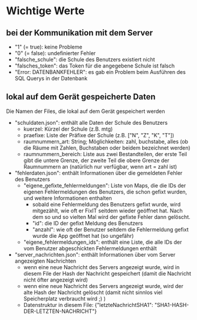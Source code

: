 # Wichtige Werte
## bei der Kommunikation mit dem Server
* "1" (= true): keine Probleme
* "0" (= false): undefinierter Fehler
* "falsche_schule": die Schule des Benutzers existiert nicht
* "falsches_token": das Token für die angegebene Schule ist falsch
* "Error: DATENBANKFEHLER": es gab ein Problem beim Ausführen des SQL Querys in der Datenbank

## lokal auf dem Gerät gespeicherte Daten
Die Namen der Files, die lokal auf dem Gerät gespeichert werden
* "schuldaten.json": enthält alle Daten der Schule des Benutzers 
    * kuerzel: Kürzel der Schule (z.B. mtg) 
    * praefixe: Liste der Präfixe der Schule (z.B. ["N", "Z", "K", "T"])
    * raumnummern_art: String; Möglichkeiten: zahl, buchstabe, alles (ob die Räume mit Zahlen, Buchstaben oder beidem bezeichnet werden)
    * raumnummern_bereich: Liste aus zwei Bestandteilen, der erste Teil gibt die untere Grenze, der zweite Teil die obere Grenze der Raumnummern an (natürlich nur verfügbar, wenn art = zahl ist)
* "fehlerdaten.json": enthält Informationen über die gemeldeten Fehler des Benutzers
    * "eigene_gefixte_fehlermeldungen": Liste von Maps, die die IDs der eigenen Fehlermeldungen des Benutzers, die schon gefixt wurden, und weitere Informationen enthalten
        * sobald eine Fehlermeldung des Benutzers gefixt wurde, wird mitgezählt, wie oft er FixIT seitdem wieder geöffnet hat. Nach dem so und so vielten Mal wird der gefixte Fehler dann gelöscht.
        * "id": die ID der gefixt Meldung des Benutzers
        * "anzahl": wie oft der Benutzer seitdem die Fehlermeldung gefixt wurde die App geöffnet hat (so ungefähr)
    * "eigene_fehlermeldungen_ids": enthält eine Liste, die alle IDs der vom Benutzer abgeschickten Fehlermeldungen enthält
* "server_nachrichten.json": enthält Informationen über vom Server angezeigten Nachrichten
    * wenn eine neue Nachricht des Servers angezeigt wurde, wird in diesem File der Hash der Nachricht gespeichert (damit die Nachricht nicht öfter angezeigt wird)
    * wenn eine neue Nachricht des Servers angezeigt wurde, wird der alte Hash der Nachricht gelöscht (damit nicht sinnlos viel Speicherplatz verbraucht wird ;) )
    * Datenstruktur in diesem File: {"letzteNachrichtSHA1": "SHA1-HASH-DER-LETZTEN-NACHRICHT"}